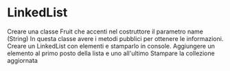 # LinkedList
Creare una classe Fruit che accenti nel costruttore il parametro name (String) In questa classe avere i metodi pubblici per ottenere le informazioni. Creare un LinkedList con elementi e stamparlo in console. Aggiungere un elemento al primo posto della lista e uno all'ultimo Stampare la collezione aggiornata
